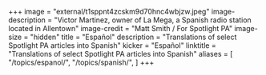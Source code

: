 +++
image = "external/t1sppnt4zcskm9d70hnc4wbjzw.jpeg"
image-description = "Victor Martinez, owner of La Mega, a Spanish radio station located in Allentown"
image-credit = "Matt Smith / For Spotlight PA"
image-size = "hidden"
title = "Español"
description = "Translations of select Spotlight PA articles into Spanish"
kicker = "Español"
linktitle = "Translations of select Spotlight PA articles into Spanish"
aliases = [
    "/topics/espanol/",
    "/topics/spanish/",
]
+++
